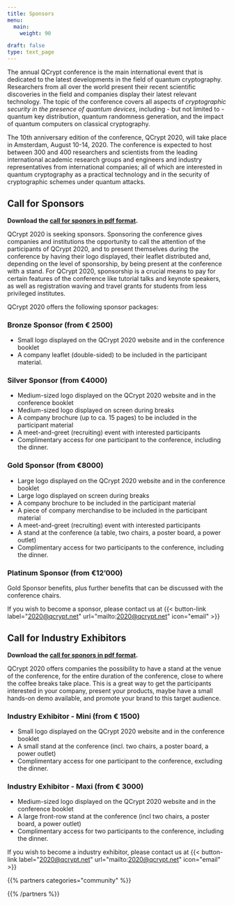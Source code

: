 ```yaml
---
title: Sponsors
menu:
  main:
    weight: 90

draft: false
type: text_page
---
```



The annual QCrypt conference is the main international event that is dedicated to the latest developments in the field of quantum cryptography. Researchers from all over the world present their recent scientific discoveries in the field and companies display their latest relevant technology. The topic of the conference covers all aspects of *cryptographic security in the presence of quantum devices*, including - but not limited to - quantum key distribution, quantum randomness generation, and the impact of quantum computers on classical cryptography.

The 10th anniversary edition of the conference, QCrypt 2020, will take place in Amsterdam, August 10-14, 2020. The conference is expected to host between 300 and 400 researchers and scientists from the leading international academic research groups and engineers and industry representatives from international companies; all of which are interested in quantum cryptography as a practical technology and in the security of cryptographic schemes under quantum attacks.

## Call for Sponsors
**Download the <a href="/pdf/QCrypt_2020_sponsors.pdf" download>call for sponors in pdf format</a>.**

QCrypt 2020 is seeking sponsors. Sponsoring the conference gives companies and institutions the opportunity to call the attention of the participants of QCrypt 2020, and to present themselves during the conference by having their logo displayed, their leaflet distributed and, depending on the level of sponsorship, by being present at the conference with a stand. For QCrypt 2020, sponsorship is a crucial means to pay for certain features of the conference like tutorial talks and keynote speakers, as well as registration waving and travel grants for students from less privileged institutes.

QCrypt 2020 offers the following sponsor packages:

### Bronze Sponsor (from € 2500)
- Small logo displayed on the QCrypt 2020 website and in the conference booklet
- A company leaflet (double-sided) to be included in the participant material.

### Silver Sponsor (from €4000)
- Medium-sized logo displayed on the QCrypt 2020 website and in the conference booklet
- Medium-sized logo displayed on screen during breaks
- A company brochure (up to ca. 15 pages) to be included in the participant material
- A meet-and-greet (recruiting) event with interested participants
- Complimentary access for one participant to the conference, including the dinner.

### Gold Sponsor (from €8000)
- Large logo displayed on the QCrypt 2020 website and in the conference booklet
- Large logo displayed on screen during breaks
- A company brochure to be included in the participant material
- A piece of company merchandise to be included in the participant material
- A meet-and-greet (recruiting) event with interested participants
- A stand at the conference (a table, two chairs, a poster board, a power outlet)
- Complimentary access for two participants to the conference, including the dinner.

### Platinum Sponsor (from €12’000)
Gold Sponsor benefits, plus further benefits that can be discussed with the conference chairs.

If you wish to become a sponsor, please contact us at
{{< button-link label="2020@qcrypt.net"
                url="mailto:2020@qcrypt.net"
                icon="email" >}}


## Call for Industry Exhibitors
**Download the <a href="/pdf/QCrypt_2020_industry_exhibitors.pdf" download>call for sponors in pdf format</a>.**

QCrypt 2020 offers companies the possibility to have a stand at the venue of the conference, for the entire duration of the conference, close to where the coffee breaks take place. This is a great way to get the participants interested in your company, present your products, maybe have a small hands-on demo available, and promote your brand to this target audience.

### Industry Exhibitor - Mini (from € 1500)
- Small logo displayed on the QCrypt 2020 website and in the conference booklet
- A small stand at the conference (incl. two chairs, a poster board, a power outlet)
- Complimentary access for one participant to the conference, excluding the dinner.

### Industry Exhibitor - Maxi (from € 3000)
- Medium-sized logo displayed on the QCrypt 2020 website and in the conference booklet
- A large front-row stand at the conference (incl two chairs, a poster board, a power outlet)
- Complimentary access for two participants to the conference, including the dinner.

If you wish to become a industry exhibitor, please contact us at
{{< button-link label="2020@qcrypt.net"
                url="mailto:2020@qcrypt.net"
                icon="email" >}}

<!--
{{< button-link label="Become a sponsor"
                url="mailto:2020@qcrypt.net"
                icon="file" >}}
-->


{{% partners categories="community" %}}

{{% /partners %}}
